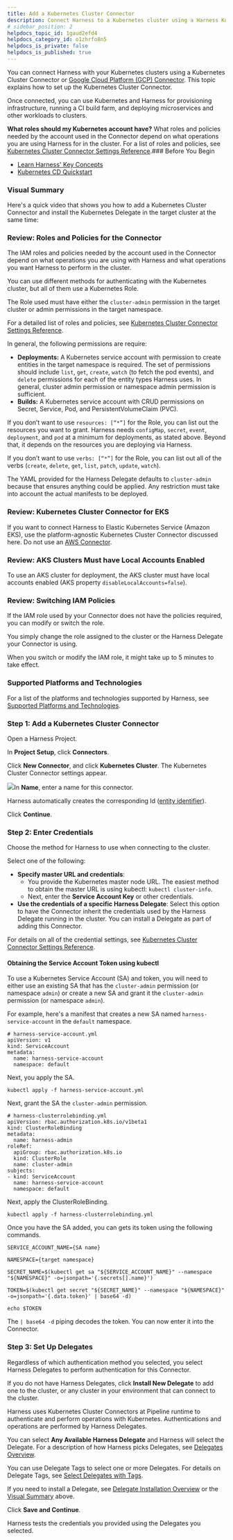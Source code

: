 ```yaml
---
title: Add a Kubernetes Cluster Connector
description: Connect Harness to a Kubernetes cluster using a Harness Kubernetes Cluster Connector.
# sidebar_position: 2
helpdocs_topic_id: 1gaud2efd4
helpdocs_category_id: o1zhrfo8n5
helpdocs_is_private: false
helpdocs_is_published: true
---
```


You can connect Harness with your Kubernetes clusters using a Kubernetes Cluster Connector or [Google Cloud Platform (GCP) Connector](/article/cii3t8ra3v-connect-to-google-cloud-platform-gcp). This topic explains how to set up the Kubernetes Cluster Connector.

Once connected, you can use Kubernetes and Harness for provisioning infrastructure, running a CI build farm, and deploying microservices and other workloads to clusters.

**What roles should my Kubernetes account have?** What roles and policies needed by the account used in the Connector depend on what operations you are using Harness for in the cluster. For a list of roles and policies, see [Kubernetes Cluster Connector Settings Reference](/article/sjjik49xww-kubernetes-cluster-connector-settings-reference).### Before You Begin

* [Learn Harness' Key Concepts](/article/hv2758ro4e-learn-harness-key-concepts)
* [Kubernetes CD Quickstart](/article/knunou9j30-kubernetes-cd-quickstart)

### Visual Summary

Here's a quick video that shows you how to add a Kubernetes Cluster Connector and install the Kubernetes Delegate in the target cluster at the same time:

### Review: Roles and Policies for the Connector

The IAM roles and policies needed by the account used in the Connector depend on what operations you are using with Harness and what operations you want Harness to perform in the cluster.

You can use different methods for authenticating with the Kubernetes cluster, but all of them use a Kubernetes Role.

The Role used must have either the `cluster-admin` permission in the target cluster or admin permissions in the target namespace.

For a detailed list of roles and policies, see [Kubernetes Cluster Connector Settings Reference](/article/sjjik49xww-kubernetes-cluster-connector-settings-reference).

In general, the following permissions are require:

* **Deployments:** A Kubernetes service account with permission to create entities in the target namespace is required. The set of permissions should include `list`, `get`, `create`, `watch` (to fetch the pod events), and `delete` permissions for each of the entity types Harness uses. In general, cluster admin permission or namespace admin permission is sufficient.
* **Builds:** A Kubernetes service account with CRUD permissions on Secret, Service, Pod, and PersistentVolumeClaim (PVC).

If you don’t want to use `resources: [“*”]` for the Role, you can list out the resources you want to grant. Harness needs `configMap`, `secret`, `event`, `deployment`, and `pod` at a minimum for deployments, as stated above. Beyond that, it depends on the resources you are deploying via Harness.

If you don’t want to use `verbs: [“*”]` for the Role, you can list out all of the verbs (`create`, `delete`, `get`, `list`, `patch`, `update`, `watch`).

The YAML provided for the Harness Delegate defaults to `cluster-admin` because that ensures anything could be applied. Any restriction must take into account the actual manifests to be deployed.

### Review: Kubernetes Cluster Connector for EKS

If you want to connect Harness to Elastic Kubernetes Service (Amazon EKS), use the platform-agnostic Kubernetes Cluster Connector discussed here. Do not use an [AWS Connector](/article/98ezfwox9u-add-aws-connector).

### Review: AKS Clusters Must have Local Accounts Enabled

To use an AKS cluster for deployment, the AKS cluster must have local accounts enabled (AKS property `disableLocalAccounts=false`).

### Review: Switching IAM Policies

If the IAM role used by your Connector does not have the policies required, you can modify or switch the role.

You simply change the role assigned to the cluster or the Harness Delegate your Connector is using.

When you switch or modify the IAM role, it might take up to 5 minutes to take effect.

### Supported Platforms and Technologies

For a list of the platforms and technologies supported by Harness, see [Supported Platforms and Technologies](/article/1e536z41av).

### Step 1: Add a Kubernetes Cluster Connector

Open a Harness Project.

In **Project Setup**, click **Connectors**.

Click **New Connector**, and click **Kubernetes Cluster**. The Kubernetes Cluster Connector settings appear.

![](https://files.helpdocs.io/i5nl071jo5/articles/1gaud2efd4/1632172340471/clean-shot-2021-09-20-at-14-12-11.png)In **Name**, enter a name for this connector.

Harness automatically creates the corresponding Id ([entity identifier](/article/li0my8tcz3-entity-identifier-reference)).

Click **Continue**.

### Step 2: Enter Credentials

Choose the method for Harness to use when connecting to the cluster.

Select one of the following:

* **Specify master URL and credentials**:
	+ You provide the Kubernetes master node URL. The easiest method to obtain the master URL is using kubectl: `kubectl cluster-info`.
	+ Next, enter the **Service Account Key** or other credentials.
* **Use the credentials of a specific Harness Delegate**: Select this option to have the Connector inherit the credentials used by the Harness Delegate running in the cluster. You can install a Delegate as part of adding this Connector.

For details on all of the credential settings, see [Kubernetes Cluster Connector Settings Reference](/article/sjjik49xww-kubernetes-cluster-connector-settings-reference).

#### Obtaining the Service Account Token using kubectl

To use a Kubernetes Service Account (SA) and token, you will need to either use an existing SA that has the `cluster-admin` permission (or namespace `admin`) or create a new SA and grant it the `cluster-admin` permission (or namespace `admin`).

For example, here's a manifest that creates a new SA named `harness-service-account` in the `default` namespace.


```
# harness-service-account.yml  
apiVersion: v1  
kind: ServiceAccount  
metadata:  
  name: harness-service-account  
  namespace: default
```
Next, you apply the SA.


```
kubectl apply -f harness-service-account.yml
```
Next, grant the SA the `cluster-admin` permission.


```
# harness-clusterrolebinding.yml  
apiVersion: rbac.authorization.k8s.io/v1beta1  
kind: ClusterRoleBinding  
metadata:  
  name: harness-admin  
roleRef:  
  apiGroup: rbac.authorization.k8s.io  
  kind: ClusterRole  
  name: cluster-admin  
subjects:  
- kind: ServiceAccount  
  name: harness-service-account  
  namespace: default
```
Next, apply the ClusterRoleBinding.


```
kubectl apply -f harness-clusterrolebinding.yml
```
Once you have the SA added, you can gets its token using the following commands.


```
SERVICE_ACCOUNT_NAME={SA name}  
  
NAMESPACE={target namespace}  
  
SECRET_NAME=$(kubectl get sa "${SERVICE_ACCOUNT_NAME}" --namespace "${NAMESPACE}" -o=jsonpath='{.secrets[].name}')  
  
TOKEN=$(kubectl get secret "${SECRET_NAME}" --namespace "${NAMESPACE}" -o=jsonpath='{.data.token}' | base64 -d)  
  
echo $TOKEN
```
The `| base64 -d` piping decodes the token. You can now enter it into the Connector.

### Step 3: Set Up Delegates

Regardless of which authentication method you selected, you select Harness Delegates to perform authentication for this Connector.

If you do not have Harness Delegates, click **Install New Delegate** to add one to the cluster, or any cluster in your environment that can connect to the cluster.

Harness uses Kubernetes Cluster Connectors at Pipeline runtime to authenticate and perform operations with Kubernetes. Authentications and operations are performed by Harness Delegates.

You can select **Any Available Harness Delegate** and Harness will select the Delegate. For a description of how Harness picks Delegates, see [Delegates Overview](/article/2k7lnc7lvl-delegates-overview).

You can use Delegate Tags to select one or more Delegates. For details on Delegate Tags, see [Select Delegates with Tags](/article/nnuf8yv13o-select-delegates-with-selectors).

If you need to install a Delegate, see [Delegate Installation Overview](/article/re8kk0ex4k-delegate-installation-overview) or the [Visual Summary](#visual_summary) above.

Click **Save and Continue**.

Harness tests the credentials you provided using the Delegates you selected.

